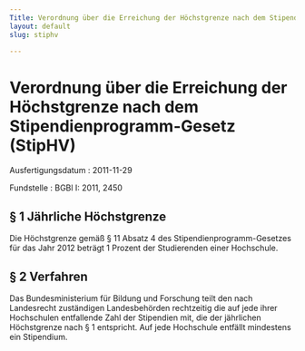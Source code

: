 ```yaml
---
Title: Verordnung über die Erreichung der Höchstgrenze nach dem Stipendienprogramm-Gesetz
layout: default
slug: stiphv

---
```


# Verordnung über die Erreichung der Höchstgrenze nach dem Stipendienprogramm-Gesetz (StipHV)

Ausfertigungsdatum
:   2011-11-29

Fundstelle
:   BGBl I: 2011, 2450


## § 1 Jährliche Höchstgrenze

Die Höchstgrenze gemäß § 11 Absatz 4 des Stipendienprogramm-Gesetzes
für das Jahr 2012 beträgt 1 Prozent der Studierenden einer Hochschule.


## § 2 Verfahren

Das Bundesministerium für Bildung und Forschung teilt den nach
Landesrecht zuständigen Landesbehörden rechtzeitig die auf jede ihrer
Hochschulen entfallende Zahl der Stipendien mit, die der jährlichen
Höchstgrenze nach § 1 entspricht. Auf jede Hochschule entfällt
mindestens ein Stipendium.

